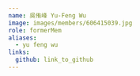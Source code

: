 ```yaml
---
name: 吳侑峰 Yu-Feng Wu 
image: images/members/606415039.jpg 
role: formerMem
aliases:
  - yu feng wu
links:
  github: link_to_github 
---
```

